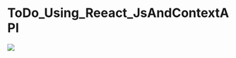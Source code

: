 # ToDo_Using_Reeact_JsAndContextAPI
<img src="https://github.com/rishitkundariya/ToDo_Using_Reeact_JsAndContextAPI/blob/main/todo.png"></img>
